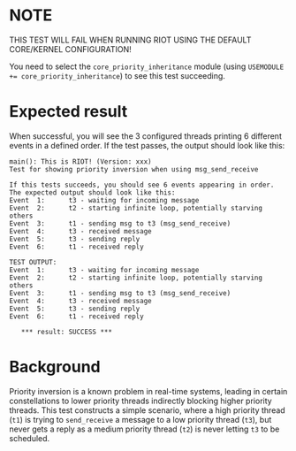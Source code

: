 NOTE
====
THIS TEST WILL FAIL WHEN RUNNING RIOT USING THE DEFAULT CORE/KERNEL CONFIGURATION!

You need to select the `core_priority_inheritance` module (using
`USEMODULE += core_priority_inheritance`) to see this test succeeding.

Expected result
===============
When successful, you will see the 3 configured threads printing 6 different
events in a defined order. If the test passes, the output should look like this:

```
main(): This is RIOT! (Version: xxx)
Test for showing priority inversion when using msg_send_receive

If this tests succeeds, you should see 6 events appearing in order.
The expected output should look like this:
Event  1:      t3 - waiting for incoming message
Event  2:      t2 - starting infinite loop, potentially starving others
Event  3:      t1 - sending msg to t3 (msg_send_receive)
Event  4:      t3 - received message
Event  5:      t3 - sending reply
Event  6:      t1 - received reply

TEST OUTPUT:
Event  1:      t3 - waiting for incoming message
Event  2:      t2 - starting infinite loop, potentially starving others
Event  3:      t1 - sending msg to t3 (msg_send_receive)
Event  4:      t3 - received message
Event  5:      t3 - sending reply
Event  6:      t1 - received reply

   *** result: SUCCESS ***
```

Background
==========
Priority inversion is a known problem in real-time systems, leading in certain
constellations to lower priority threads indirectly blocking higher priority
threads. This test constructs a simple scenario, where a high priority thread
(`t1`) is trying to `send_receive` a message to a low priority thread (`t3`),
but never gets a reply as a medium priority thread (`t2`) is never letting `t3`
to be scheduled.
